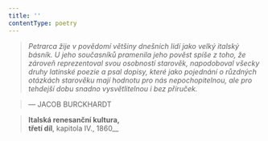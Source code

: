 ```yaml
---
title: ''
contentType: poetry
---
```


<section>

> 

> 

> 

> _Petrarca žije v povědomí většiny dnešních lidí jako velký italský básník. U jeho současníků pramenila jeho pověst spíše z toho, že zároveň reprezentoval svou osobností starověk, napodoboval všecky druhy latinské poezie a psal dopisy, které jako pojednání o růzdných otázkách starověku mají hodnotu pro nás nepochopitelnou, ale pro tehdejší dobu snadno vysvětlitelnou i bez příruček._

> — JACOB BURCKHARDT

> __Italská renesanční kultura,  
> třetí díl__, kapitola IV., 1860__

</section>
